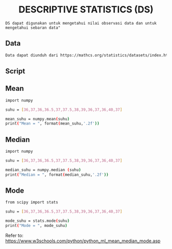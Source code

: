 <h1 align="center">
	<br>
	DESCRIPTIVE STATISTICS (DS)
	<br>
</h1>
   
  
`DS dapat digunakan untuk mengetahui nilai observasi data dan untuk mengetahui sebaran data"`  
## Data  
  
```bash
Data dapat diunduh dari https://mathcs.org/statistics/datasets/index.html atau https://github.com/whentea/Data_Collection
```  
## Script  
## Mean
```bash  
import numpy

suhu = [36,37,36,36.5,37,37.5,38,39,36,37,36,40,37]

mean_suhu = numpy.mean(suhu)
print("Mean = ", format(mean_suhu,'.2f'))
```  
## Median  
```bash  
import numpy

suhu = [36,37,36,36.5,37,37.5,38,39,36,37,36,40,37]

median_suhu = numpy.median (suhu)
print("Median = ", format(median_suhu,'.2f')) 
``` 
## Mode  
```bash  
from scipy import stats

suhu = [36,37,36,36.5,37,37.5,38,39,36,37,36,40,37]

mode_suhu = stats.mode(suhu)
print("Mode = ", mode_suhu)  
```
  

    
  

Refer to:  
https://www.w3schools.com/python/python_ml_mean_median_mode.asp

